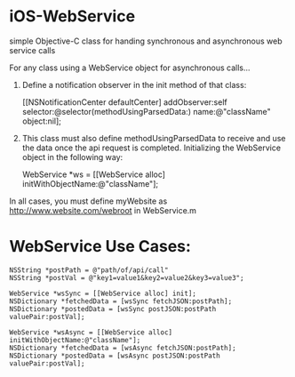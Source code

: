 iOS-WebService
==============

simple Objective-C class for handing synchronous and asynchronous web service calls

 For any class using a WebService object for asynchronous calls...
 
 1) Define a notification observer in the init method of that class:
 
    [[NSNotificationCenter defaultCenter] addObserver:self selector:@selector(methodUsingParsedData:) name:@"className" object:nil];
 
 2) This class must also define methodUsingParsedData to receive and use the data once the api request is completed.
 Initializing the WebService object in the following way:
 
    WebService *ws = [[WebService alloc] initWithObjectName:@"className"];
 
 In all cases, you must define myWebsite as http://www.website.com/webroot in WebService.m
 
 WebService Use Cases:
======================
    NSString *postPath = @"path/of/api/call"
    NSString *postVal = @"key1=value1&key2=value2&key3=value3";
 
    WebService *wsSync = [[WebService alloc] init];
    NSDictionary *fetchedData = [wsSync fetchJSON:postPath];
    NSDictionary *postedData = [wsSync postJSON:postPath valuePair:postVal];
 
    WebService *wsAsync = [[WebService alloc] initWithObjectName:@"className"];
    NSDictionary *fetchedData = [wsAsync fetchJSON:postPath];
    NSDictionary *postedData = [wsAsync postJSON:postPath valuePair:postVal];